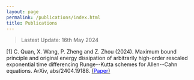```yaml
---
layout: page
permalink: /publications/index.html
title: Publications
---
```


> Lastest Update: 16th May 2024

[1] C. Quan, X. Wang, P. Zheng and Z. Zhou (2024). Maximum bound principle and original energy dissipation of arbitrarily high-order rescaled exponential time differencing Runge--Kutta schemes for Allen--Cahn equations. ArXiv, abs/2404.19188. [(<font color=Blue>Paper</font>)](https://arxiv.org/abs/2404.19188)